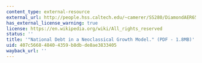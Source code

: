 ```yaml
---
content_type: external-resource
external_url: http://people.hss.caltech.edu/~camerer/SS280/DiamondAER65.pdf
has_external_license_warning: true
license: https://en.wikipedia.org/wiki/All_rights_reserved
status: ''
title: '"National Debt in a Neoclassical Growth Model." (PDF - 1.8MB)'
uid: 407c5668-4840-4359-b8db-de8ae3833405
wayback_url: ''
---
```

